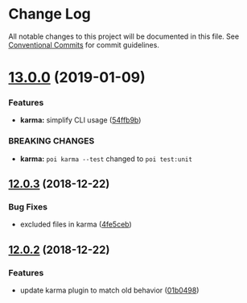 # Change Log

All notable changes to this project will be documented in this file.
See [Conventional Commits](https://conventionalcommits.org) for commit guidelines.

# [13.0.0](https://github.com/egoist/poi/compare/@poi/plugin-karma@12.0.3...@poi/plugin-karma@13.0.0) (2019-01-09)

### Features

- **karma:** simplify CLI usage ([54ffb9b](https://github.com/egoist/poi/commit/54ffb9b))

### BREAKING CHANGES

- **karma:** `poi karma --test` changed to `poi test:unit`

## [12.0.3](https://github.com/egoist/poi/compare/@poi/plugin-karma@12.0.2...@poi/plugin-karma@12.0.3) (2018-12-22)

### Bug Fixes

- excluded files in karma ([4fe5ceb](https://github.com/egoist/poi/commit/4fe5ceb))

## [12.0.2](https://github.com/egoist/poi/compare/@poi/plugin-karma@12.0.1...@poi/plugin-karma@12.0.2) (2018-12-22)

### Features

- update karma plugin to match old behavior ([01b0498](https://github.com/egoist/poi/commit/01b0498))
